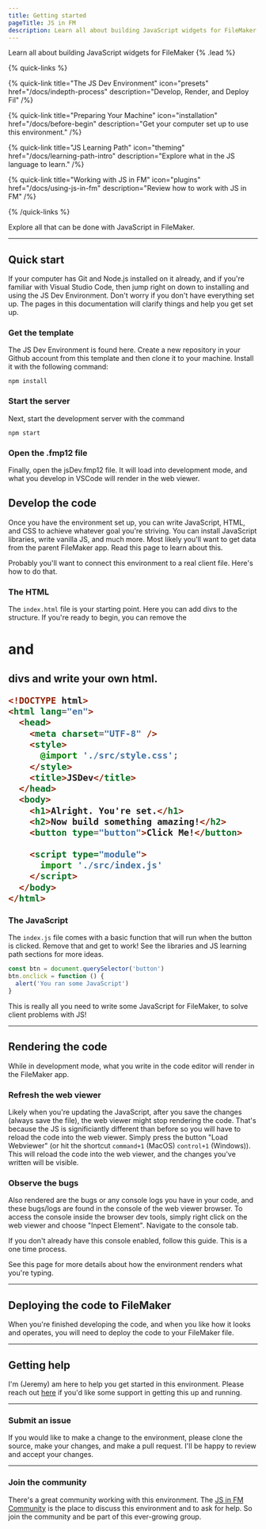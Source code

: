 ```yaml
---
title: Getting started
pageTitle: JS in FM
description: Learn all about building JavaScript widgets for FileMaker
---
```


Learn all about building JavaScript widgets for FileMaker {% .lead %}

{% quick-links %}

{% quick-link title="The JS Dev Environment" icon="presets" href="/docs/indepth-process" description="Develop, Render, and Deploy Fil" /%}

{% quick-link title="Preparing Your Machine" icon="installation" href="/docs/before-begin" description="Get your computer set up to use this environment." /%}

{% quick-link title="JS Learning Path" icon="theming" href="/docs/learning-path-intro" description="Explore what in the JS language to learn." /%}

{% quick-link title="Working with JS in FM" icon="plugins" href="/docs/using-js-in-fm" description="Review how to work with JS in FM" /%}

{% /quick-links %}

Explore all that can be done with JavaScript in FileMaker.

---

## Quick start

If your computer has Git and Node.js installed on it already, and if you're familiar with Visual Studio Code, then jump right on down to installing and using the JS Dev Environment. Don't worry if you don't have everything set up. The pages in this documentation will clarify things and help you get set up.

### Get the template

The JS Dev Environment is found here. Create a new repository in your Github account from this template and then clone it to your machine. Install it with the following command:

```shell
npm install
```

### Start the server

Next, start the development server with the command

```shell
npm start
```

### Open the .fmp12 file

Finally, open the jsDev.fmp12 file. It will load into development mode, and what you develop in VSCode will render in the web viewer.

## Develop the code

Once you have the environment set up, you can write JavaScript, HTML, and CSS to achieve whatever goal you're striving. You can install JavaScript libraries, write vanilla JS, and much more. Most likely you'll want to get data from the parent FileMaker app. Read this page to learn about this.

Probably you'll want to connect this environment to a real client file. Here's how to do that.

### The HTML

The `index.html` file is your starting point. Here you can add divs to the structure. If you're ready to begin, you can remove the <h1> and <h2> divs and write your own html.

```html
<!DOCTYPE html>
<html lang="en">
  <head>
    <meta charset="UTF-8" />
    <style>
      @import './src/style.css';
    </style>
    <title>JSDev</title>
  </head>
  <body>
    <h1>Alright. You're set.</h1>
    <h2>Now build something amazing!</h2>
    <button type="button">Click Me!</button>

    <script type="module">
      import './src/index.js'
    </script>
  </body>
</html>
```

### The JavaScript

The `index.js` file comes with a basic function that will run when the button is clicked. Remove that and get to work! See the libraries and JS learning path sections for more ideas.

```js
const btn = document.querySelector('button')
btn.onclick = function () {
  alert('You ran some JavaScript')
}
```

This is really all you need to write some JavaScript for FileMaker, to solve client problems with JS!

---

## Rendering the code

While in development mode, what you write in the code editor will render in the FileMaker app.

### Refresh the web viewer

Likely when you're updating the JavaScript, after you save the changes (always save the file), the web viewer might stop rendering the code. That's because the JS is significiantly different than before so you will have to reload the code into the web viewer. Simply press the button "Load Webviewer" (or hit the shortcut `command+1` (MacOS) `control+1` (Windows)). This will reload the code into the web viewer, and the changes you've written will be visible.

### Observe the bugs

Also rendered are the bugs or any console logs you have in your code, and these bugs/logs are found in the console of the web viewer browser. To access the console inside the browser dev tools, simply right click on the web viewer and choose "Inpect Element". Navigate to the console tab.

If you don't already have this console enabled, follow this guide. This is a one time process.

See this page for more details about how the environment renders what you're typing.

---

## Deploying the code to FileMaker

When you're finished developing the code, and when you like how it looks and operates, you will need to deploy the code to your FileMaker file.

---

## Getting help

I'm (Jeremy) am here to help you get started in this environment. Please reach out [here](https://savvycal.com/magic-man/js-dev-startup) if you'd like some support in getting this up and running.

---

### Submit an issue

If you would like to make a change to the environment, please clone the source, make your changes, and make a pull request. I'll be happy to review and accept your changes.

---

### Join the community

There's a great community working with this environment. The [JS in FM Community]("https://community.jsinfm.com/home") is the place to discuss this environment and to ask for help. So join the community and be part of this ever-growing group.
